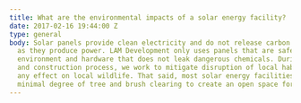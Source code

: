 ```yaml
---
title: What are the environmental impacts of a solar energy facility?
date: 2017-02-16 19:44:00 Z
type: general
body: Solar panels provide clean electricity and do not release carbon or toxic emissions
  as they produce power. LAM Development only uses panels that are safe for the local
  environment and hardware that does not leak dangerous chemicals. During the planning
  and construction process, we work to mitigate disruption of local habitats and reduce
  any effect on local wildlife. That said, most solar energy facilities require a
  minimal degree of tree and brush clearing to create an open space for the panels.
---
```


